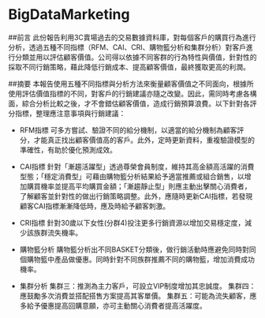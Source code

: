 # BigDataMarketing
##前言
此份報告利用3C賣場過去的交易數據資料庫，對每個客戶的購買行為進行分析，透過五種不同指標（RFM、CAI、CRI、購物籃分析和集群分析）對客戶進行分類並用以評估顧客價值。公司得以依據不同客群的行為特性與價值，針對性的採取不同行銷策略，藉此降低行銷成本、提高顧客價值，最終獲取更高的利潤。

##摘要
本報告使用五種不同指標與分析方法來衡量顧客價值之不同面向，根據所使用評估價值指標的不同，對客戶的行銷建議亦隨之改變。因此，需同時考慮各構面，綜合分析比較之後，才不會錯估顧客價值，造成行銷預算浪費。以下針對各評分指標，整理應注意事項與行銷建議：

* RFM指標
可多方嘗試、驗證不同的給分機制，以適當的給分機制為顧客評分，才能真正找出顧客價值高的客戶。此外，定時更新資料，重複驗證模型的準確性，有助於優化預測成效。

* CAI指標
針對「漸趨活躍型」透過尊榮會員制度，維持其高金額高活躍的消費型態；「穩定消費型」可藉由購物籃分析結果給予適當推薦或組合銷售，以增加購買機率並提高平均購買金額；「漸趨靜止型」則應主動出擊關心消費者，了解顧客並針對性的做出行銷策略調整。此外，應隨時更新CAI指標，若發現顧客CAI指標漸漸降低時，應及時給予顧客刺激。
 
* CRI指標
針對30歲以下女性(分群4)投注更多行銷資源以增加交易穩定度，減少該族群流失機率。

* 購物籃分析
購物籃分析出不同BASKET分類後，做行銷活動時應避免同時對同個購物籃中產品做優惠。同時針對不同族群推薦不同的購物籃，增加消費成功機率。

* 集群分析
集群三：推測為主力客戶，可設立VIP制度增加其忠誠度。
集群四：應鼓勵多次消費並搭配搭售方案提高其客單價。
集群五：可能為流失顧客，應多給予優惠提高回購意願，亦可主動關心消費者提高活躍度。

